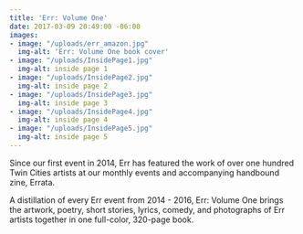 ```yaml
---
title: 'Err: Volume One'
date: 2017-03-09 20:49:00 -06:00
images:
- image: "/uploads/err_amazon.jpg"
  img-alt: 'Err: Volume One book cover'
- image: "/uploads/InsidePage1.jpg"
  img-alt: inside page 1
- image: "/uploads/InsidePage2.jpg"
  img-alt: inside page 2
- image: "/uploads/InsidePage3.jpg"
  img-alt: inside page 3
- image: "/uploads/InsidePage4.jpg"
  img-alt: inside page 4
- image: "/uploads/InsidePage5.jpg"
  img-alt: inside page 5
---
```


Since our first event in 2014, Err has featured the work of over one hundred Twin Cities artists at our monthly events and accompanying handbound zine, Errata. 

A distillation of every Err event from 2014 - 2016, Err: Volume One brings the artwork, poetry, short stories, lyrics, comedy, and photographs of Err artists together in one full-color, 320-page book.  